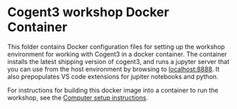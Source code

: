 # Cogent3 workshop Docker Container

This folder contains Docker configuration files for setting up the workshop environment for working with Cogent3 in a docker container.  The container installs the latest shipping version of cogent3, and runs a jupyter server that you can use from the host environment by browsing to [localhost:8888](localhost:8888).  It also prepopulates VS code extensions for jupiter notebooks and python.

For instructions for building this docker image into a container to run the workshop, see the [Computer setup instructions](https://github.com/cogent3/Cogent3Workshop/wiki/Computer-Setup).